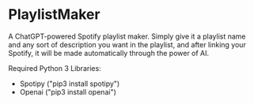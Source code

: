 # PlaylistMaker
A ChatGPT-powered Spotify playlist maker. Simply give it a playlist name and any sort of description you want in the playlist, and after linking your Spotify, it will be made automatically through the power of AI.

Required Python 3 Libraries: 
- Spotipy ("pip3 install spotipy")
- Openai ("pip3 install openai")
